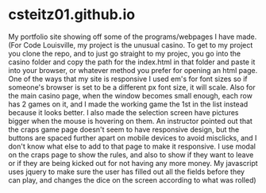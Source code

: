 # csteitz01.github.io

My portfolio site showing off some of the programs/webpages I have made. (For Code Louisville, my project is the unusual casino. To get to my project you clone the repo, and to just go straight to my projec, you go into the casino folder and copy the path for the index.html in that folder and paste it into your browser, or whatever method you prefer for opening an html page. One of the ways that my site is responsive I used em's for font sizes so if someone's browser is set to be a different px font size, it will scale. Also for the main casino page, when the window becomes small enough, each row has 2 games on it, and I made the working game the 1st in the list instead because it looks better. I also made the selection screen have pictures bigger when the mouse is hovering on them. An instructor pointed out that the craps game page doesn't seem to have responsive design, but the buttons are spaced further apart on mobile devices to avoid misclicks, and I don't know what else to add to that page to make it responsive. I use modal on the craps page to show the rules, and also to show if they want to leave or if they are being kicked out for not having any more money. My javascript uses jquery to make sure the user has filled out all the fields before they can play, and changes the dice on the screen according to what was rolled)
